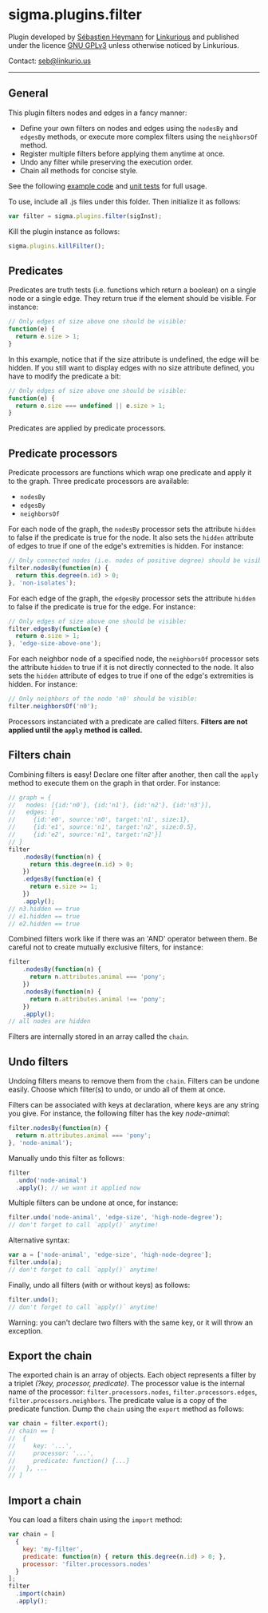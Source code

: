 sigma.plugins.filter
==================

Plugin developed by [Sébastien Heymann](https://github.com/sheymann) for [Linkurious](https://github.com/Linkurious) and published under the licence [GNU GPLv3](LICENSE) unless otherwise noticed by Linkurious.

Contact: seb@linkurio.us

---
## General
This plugin filters nodes and edges in a fancy manner:
- Define your own filters on nodes and edges using the `nodesBy` and `edgesBy` methods, or execute more complex filters using the `neighborsOf` method.
- Register multiple filters before applying them anytime at once.
- Undo any filter while preserving the execution order. 
- Chain all methods for concise style.

See the following [example code](../../examples/filters.html) and [unit tests](../../test/unit.plugins.filter.js) for full usage.

To use, include all .js files under this folder. Then initialize it as follows:

````javascript
var filter = sigma.plugins.filter(sigInst);
````

Kill the plugin instance as follows:

````javascript
sigma.plugins.killFilter();
````

## Predicates
Predicates are truth tests (i.e. functions which return a boolean) on a single node or a single edge. They return true if the element should be visible. For instance:

````javascript
// Only edges of size above one should be visible:
function(e) {
  return e.size > 1;
}
````

In this example, notice that if the size attribute is undefined, the edge will be hidden. If you still want to display edges with no size attribute defined, you have to modify the predicate a bit:

````javascript
// Only edges of size above one should be visible:
function(e) {
  return e.size === undefined || e.size > 1;
}
````

Predicates are applied by predicate processors.

## Predicate processors
Predicate processors are functions which wrap one predicate and apply it to the graph. Three predicate processors are available:
- `nodesBy`
- `edgesBy`
- `neighborsOf`

For each node of the graph, the `nodesBy` processor sets the attribute `hidden` to false if the predicate is true for the node. It also sets the `hidden` attribute of edges to true if one of the edge's extremities is hidden. For instance:

````javascript
// Only connected nodes (i.e. nodes of positive degree) should be visible:
filter.nodesBy(function(n) {
  return this.degree(n.id) > 0;
}, 'non-isolates');
````

For each edge of the graph, the `edgesBy` processor sets the attribute `hidden` to false if the predicate is true for the edge. For instance:

````javascript
// Only edges of size above one should be visible:
filter.edgesBy(function(e) {
  return e.size > 1;
}, 'edge-size-above-one');
````

For each neighbor node of a specified node, the `neighborsOf` processor sets the attribute `hidden` to true if it is not directly connected to the node. It also sets the `hidden` attribute of edges to true if one of the edge's extremities is hidden. For instance:

````javascript
// Only neighbors of the node 'n0' should be visible:
filter.neighborsOf('n0');
````

Processors instanciated with a predicate are called filters. **Filters are not applied until the `apply` method is called.**

## Filters chain
Combining filters is easy! Declare one filter after another, then call the `apply` method to execute them on the graph in that order. For instance:

````javascript
// graph = {
//   nodes: [{id:'n0'}, {id:'n1'}, {id:'n2'}, {id:'n3'}], 
//   edges: [
//     {id:'e0', source:'n0', target:'n1', size:1},
//     {id:'e1', source:'n1', target:'n2', size:0.5},
//     {id:'e2', source:'n1', target:'n2'}]
// }
filter
    .nodesBy(function(n) {
      return this.degree(n.id) > 0;
    })
    .edgesBy(function(e) {
      return e.size >= 1;
    })
    .apply();
// n3.hidden == true
// e1.hidden == true
// e2.hidden == true
````

Combined filters work like if there was an 'AND' operator between them. Be careful not to create mutually exclusive filters, for instance:

````javascript
filter
    .nodesBy(function(n) {
      return n.attributes.animal === 'pony';
    })
    .nodesBy(function(n) {
      return n.attributes.animal !== 'pony';
    })
    .apply();
// all nodes are hidden
````

Filters are internally stored in an array called the `chain`.

## Undo filters
Undoing filters means to remove them from the `chain`. Filters can be undone easily. Choose which filter(s) to undo, or undo all of them at once.

Filters can be associated with keys at declaration, where keys are any string you give. For instance, the following filter has the key *node-animal*:

````javascript
filter.nodesBy(function(n) {
  return n.attributes.animal === 'pony';
}, 'node-animal');
````

Manually undo this filter as follows:

````javascript
filter
  .undo('node-animal')
  .apply(); // we want it applied now
````

Multiple filters can be undone at once, for instance:

````javascript
filter.undo('node-animal', 'edge-size', 'high-node-degree');
// don't forget to call `apply()` anytime!
````

Alternative syntax:

````javascript
var a = ['node-animal', 'edge-size', 'high-node-degree'];
filter.undo(a);
// don't forget to call `apply()` anytime!
````

Finally, undo all filters (with or without keys) as follows:

````javascript
filter.undo();
// don't forget to call `apply()` anytime!
````

Warning: you can't declare two filters with the same key, or it will throw an exception.

## Export the chain
The exported chain is an array of objects. Each object represents a filter by a triplet *(?key, processor, predicate)*. The processor value is the internal name of the processor: `filter.processors.nodes`, `filter.processors.edges`, `filter.processors.neighbors`. The predicate value is a copy of the predicate function. Dump the `chain` using the `export` method as follows:

````javascript
var chain = filter.export();
// chain == [
//  {
//     key: '...', 
//     processor: '...', 
//     predicate: function() {...}
//   }, ...
// ]
````

## Import a chain
You can load a filters chain using the `import` method:

````javascript
var chain = [
  {
    key: 'my-filter',
    predicate: function(n) { return this.degree(n.id) > 0; },
    processor: 'filter.processors.nodes'
  }
];
filter
  .import(chain)
  .apply();
````

